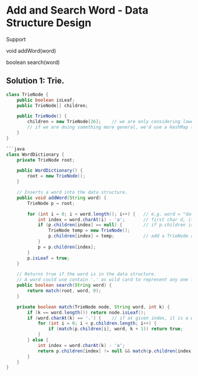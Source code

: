 # Add and Search Word - Data Structure Design

Support 

void addWord(word)

boolean search(word)

## Solution 1: Trie.

```java
class TrieNode {
    public boolean isLeaf;
    public TrieNode[] children;

    public TrieNode() {
        children = new TrieNode[26];    // we are only considering lower-case letters
        // if we are doing something more general, we'd use a HashMap (key, value) = (character, TrieNode[] children)
    }
}

```java
class WordDictionary {
    private TrieNode root;

    public WordDictionary() {
        root = new TrieNode();
    }

    // Inserts a word into the data structure.
    public void addWord(String word) {
        TrieNode p = root;

        for (int i = 0; i < word.length(); i++) {   // e.g. word = "data"
            int index = word.charAt(i) - 'a';       // first char d, its index = 3
            if (p.children[index] == null) {        // if p.children is empty at index 3 now.
                TrieNode temp = new TrieNode(); 
                p.children[index] = temp;           // add a TrieNode at index 3.
            }
            p = p.children[index];
        }
        p.isLeaf = true;
    }

    // Returns true if the word is in the data structure.
    // A word could use contain '.' as wild card to represent any one letter.
    public boolean search(String word) {
        return match(root, word, 0);
    }

    private boolean match(TrieNode node, String word, int k) {
        if (k == word.length()) return node.isLeaf();
        if (word.charAt(k) == '.') {    // if at given index, it is a wild card '.'
            for (int i = 0; i < p.children.length; i++) {
                if (match(p.children[i], word, k + 1)) return true;
            }
        } else {
            int index = word.charAt(k) - 'a';
            return p.children[index] != null && match(p.children[index], word, k + 1);
        }
    }
}
```